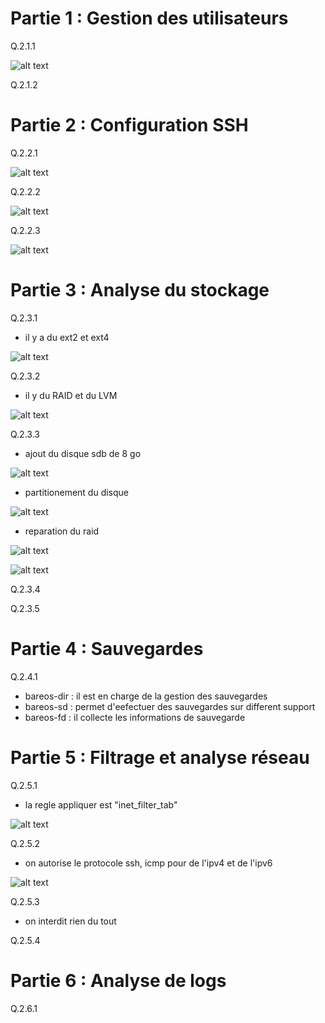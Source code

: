# Partie 1 : Gestion des utilisateurs

Q.2.1.1

![alt text](image-10.png)

Q.2.1.2



# Partie 2 : Configuration SSH

Q.2.2.1 

![alt text](image-11.png)

Q.2.2.2

![alt text](image-12.png)

Q.2.2.3

![alt text](image-13.png)

# Partie 3 : Analyse du stockage

Q.2.3.1

- il y a du ext2 et ext4

![alt text](image-15.png)


Q.2.3.2

- il y du RAID et du LVM

![alt text](image-14.png)

Q.2.3.3

- ajout du disque sdb de 8 go

![alt text](image-16.png)

- partitionement du disque 

![alt text](image-17.png)

- reparation du raid 

![alt text](image-18.png)

![alt text](image-19.png)

Q.2.3.4


Q.2.3.5


# Partie 4 : Sauvegardes

Q.2.4.1

- bareos-dir : il est en charge de la gestion des sauvegardes
- bareos-sd : permet d'eefectuer des sauvegardes sur different support
- bareos-fd : il collecte les informations de sauvegarde

# Partie 5 : Filtrage et analyse réseau

Q.2.5.1
- la regle appliquer est "inet_filter_tab"

![alt text](image-21.png)

Q.2.5.2

- on autorise le protocole ssh, icmp pour de l'ipv4 et de l'ipv6

![alt text](image-20.png)

Q.2.5.3

- on interdit rien du tout

Q.2.5.4



# Partie 6 : Analyse de logs

Q.2.6.1

